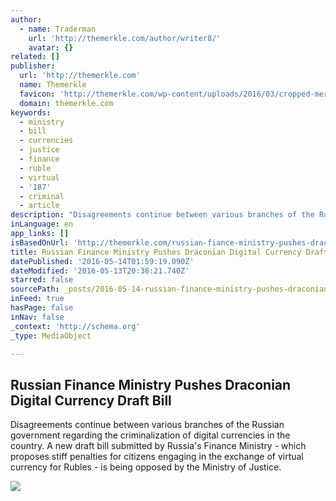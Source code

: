 ```yaml
---
author:
  - name: Traderman
    url: 'http://themerkle.com/author/writer8/'
    avatar: {}
related: []
publisher:
  url: 'http://themerkle.com'
  name: Themerkle
  favicon: 'http://themerkle.com/wp-content/uploads/2016/03/cropped-merkle-white-1-192x192.png'
  domain: themerkle.com
keywords:
  - ministry
  - bill
  - currencies
  - justice
  - finance
  - ruble
  - virtual
  - '187'
  - criminal
  - article
description: "Disagreements continue between various branches of the Russian government regarding the criminalization of digital currencies in the country. A new draft bill submitted by Russia's Finance Ministry - which proposes stiff penalties for citizens engaging in the exchange of virtual currency for Rubles - is being opposed by the Ministry of Justice."
inLanguage: en
app_links: []
isBasedOnUrl: 'http://themerkle.com/russian-fiance-ministry-pushes-draconian-digital-currency-draft-bill/'
title: Russian Finance Ministry Pushes Draconian Digital Currency Draft Bill
datePublished: '2016-05-14T01:59:19.090Z'
dateModified: '2016-05-13T20:38:21.740Z'
starred: false
sourcePath: _posts/2016-05-14-russian-finance-ministry-pushes-draconian-digital-currency-d.md
inFeed: true
hasPage: false
inNav: false
_context: 'http://schema.org'
_type: MediaObject

---
```

<article style=""><h1>Russian Finance Ministry Pushes Draconian Digital Currency Draft Bill</h1><p>Disagreements continue between various branches of the Russian government regarding the criminalization of digital currencies in the country. A new draft bill submitted by Russia's Finance Ministry - which proposes stiff penalties for citizens engaging in the exchange of virtual currency for Rubles - is being opposed by the Ministry of Justice.</p><img src="http://themerkle.com/wp-content/uploads/2016/05/shutterstock_301709969.jpg" /></article>